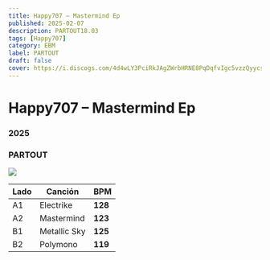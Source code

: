 ```yaml
---
title: Happy707 – Mastermind Ep
published: 2025-02-07
description: PARTOUT18.03
tags: [Happy707]
category: EBM
label: PARTOUT
draft: false
cover: https://i.discogs.com/4d4wLY3PciRkJAgZWrbHRNE8PqDqfvIgc5vzzQyycsE/rs:fit/g:sm/q:90/h:498/w:516/czM6Ly9kaXNjb2dz/LWRhdGFiYXNlLWlt/YWdlcy9SLTMzMDk2/NDM1LTE3Mzk1Nzgz/MzYtMjg5NS5wbmc.jpeg
---
```


# Happy707 – Mastermind Ep

### **2025**

### PARTOUT

![](https://i.discogs.com/4d4wLY3PciRkJAgZWrbHRNE8PqDqfvIgc5vzzQyycsE/rs:fit/g:sm/q:90/h:498/w:516/czM6Ly9kaXNjb2dz/LWRhdGFiYXNlLWlt/YWdlcy9SLTMzMDk2/NDM1LTE3Mzk1Nzgz/MzYtMjg5NS5wbmc.jpeg)

| Lado | Canción      | BPM     |
| ---- | ------------ | ------- |
| A1   | Electrike    | **128** |
| A2   | Mastermind   | **123** |
| B1   | Metallic Sky | **125** |
| B2   | Polymono     | **119** |

